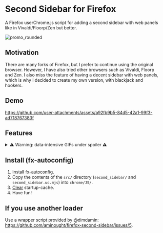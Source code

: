 # Second Sidebar for Firefox

A Firefox userChrome.js script for adding a second sidebar with web panels like in Vivaldi/Floorp/Zen but better.

![promo_rounded](https://github.com/user-attachments/assets/d3cd7163-6b9c-4005-a422-2995490c1be0)

## Motivation

There are many forks of Firefox, but I prefer to continue using the original browser. However, I have also tried other browsers such as Vivaldi, Floorp and Zen. I also miss the feature of having a decent sidebar with web panels, which is why I decided to create my own version, with blackjack and hookers.

## Demo

https://github.com/user-attachments/assets/a92fb9b5-84d5-42a1-99f3-ad718767383f

## Features

<details>
   <summary>⚠️ Warning: data-intensive GIFs under spoiler ⚠️</summary>
   <table>
      <tr>
         <td>
         <h3>Adding new web panel</h3>
            <ol>
               <li>Left-click on the Plus button.</li>
               <li>Enter the web address. The current address will be automatically inserted into the field.</li>
               <li>Choose Multi-Account Container if you want.</li>
               <li>Press Enter or click on the "Create" button.</li>
               <li>A new web panel will be created with default settings.</li>
            </ol>
         </td>
         <td><img src="https://github.com/user-attachments/assets/5b7c3802-3de7-4ac3-8c3d-93ea07c91f09" width="400px" /></td>
      </tr>
      <tr>
         <td>
            <h3>Pinning and unpinning the web panel</h3>
            Depending on your needs, you can pin the web panel to the side of the web page or make it appear on top of the content.
         </td>
         <td><img src="https://github.com/user-attachments/assets/048fd1e2-d50e-4ffc-beba-dc33d06e7251" width="400px" /></td>
      </tr>
      <tr>
         <td>
            <h3>Mobile view and zooming</h3>
            There is an option to open the website using the mobile user agent. There are also buttons to zoom in and out of the content.
         </td>
         <td><img src="https://github.com/user-attachments/assets/fad1d08e-f906-47d1-990d-9e6568e1512b" width="400px" /></td>
      </tr>
      <tr>
         <td>
            <h3>Unloading the web panel from memory</h3>
            To save memory, you can manually unload the web panel using two methods: the toolbar button or the context menu.
         </td>
         <td><img src="https://github.com/user-attachments/assets/520b38dd-5515-47dc-89c9-407ad9dc7155" width="400px" /></td>
      </tr>
      <tr>
         <td>
            <h3>Web panel settings</h3>
            Here you can change the following:
            <ol>
               <li>Page address. After changing the relevant field, please wait one second for the changes to be temporarily applied. They will be saved or canceled depending on your next action.
   </li>
               <li>Multi-Account Container.</li>
               <li>Favicon address. The same as for the page address.</li>
               <li>Web panel type: floating or pinned.</li>
               <li>Mobile View.</li>
               <li>Load into memory at startup: automatic loading of the web panel. </li>
               <li>Unload from memory after closing.</li>
               <li>Hide toolbar: "headless" web panel.</li>
               <li>Zoom.</li>
               <li>Position of the web panel button.</li>
            </ol>
            All changes are applied instantly, but can be rolled back by clicking the "Cancel" button or by losing focus. They are saved only after clicking the "Save" button.
         </td>
         <td><img src="https://github.com/user-attachments/assets/a19976d6-b4f8-4baa-a99b-c22bce6ab864" width="400px" /></td>
      </tr>
      <tr>
         <td>
            <h3>Deleting the web panel</h3>
            There is confirmation of the deletion, so you don't need to worry about accidentally deleting the web panel.
         </td>
         <td><img src="https://github.com/user-attachments/assets/5a870ce7-76d3-4297-a8e4-5603cb1dff3a" width="400px" /></td>
      </tr>
      <tr>
         <td>
            <h3>Sidebar settings</h3>
            Here you can change the following:
            <ol>
               <li>Sidebar position: left or right.</li>
               <li>Sidebar width (padding).</li>
               <li>Floating web panel offset: distance between sidebar and floating web panel.</li>
               <li>New web panel position: before or after "Plus" button.</li>
               <li>Container indicator position: which side of web panel button to color.</li>
               <li>Hide sidebar in popup windows.</li>
               <li>Auto-hide of back and forward buttons from toolbar.</li>
            </ol>
            All changes are applied instantly, but can be rolled back by clicking the "Cancel" button or by losing focus. They are saved only after clicking the "Save" button.
         </td>
         <td><img src="https://github.com/user-attachments/assets/b0cea2a7-99bc-4098-b417-08d2416c0c65" width="400px" /></td>
      </tr>
      <tr>
         <td>
            <h3>Customization</h3>
            You can customize the Second Sidebar like any other toolbar in Firefox: https://support.mozilla.org/en-US/kb/customize-firefox-controls-buttons-and-toolbars.
            Moreover, you can also move your web panel buttons to other toolbars!
         </td>
         <td><img src="https://github.com/user-attachments/assets/51403ab6-c9e8-4317-bf40-2b68691308d6" width="400px" /></td>
      </tr>
   </table>
</details>

## Install (fx-autoconfig)

1. Install [fx-autoconfig](https://github.com/MrOtherGuy/fx-autoconfig).
2. Copy the contents of the `src/` directory (`second_sidebar/` and `second_sidebar.uc.mjs`) into `chrome/JS/`.
3. [Clear](https://github.com/MrOtherGuy/fx-autoconfig?tab=readme-ov-file#deleting-startup-cache) startup-cache.
4. Have fun!

## If you use another loader

Use a wrapper script provided by @dimdamin: https://github.com/aminought/firefox-second-sidebar/issues/5.
